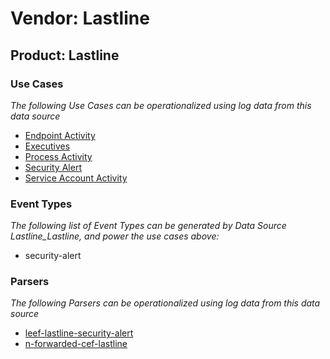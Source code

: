 Vendor: Lastline
================
Product: Lastline
-----------------

### Use Cases

_The following Use Cases can be operationalized using log data from this data source_

* [Endpoint Activity](usecase_endpoint_activity.md)
* [Executives](usecase_executives.md)
* [Process Activity](usecase_process_activity.md)
* [Security Alert](usecase_security_alert.md)
* [Service Account Activity](usecase_service_account_activity.md)


### Event Types

_The following list of Event Types can be generated by Data Source Lastline_Lastline, and power the use cases above:_

- security-alert


### Parsers

_The following Parsers can be operationalized using log data from this data source_

* [leef-lastline-security-alert](parserContent_leef-lastline-security-alert.md)
* [n-forwarded-cef-lastline](parserContent_n-forwarded-cef-lastline.md)
